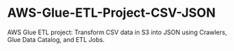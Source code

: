 # AWS-Glue-ETL-Project-CSV-JSON
AWS Glue ETL project: Transform CSV data in S3 into JSON using Crawlers, Glue Data Catalog, and ETL Jobs.
